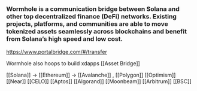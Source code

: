 ### Wormhole is a communication bridge between Solana and other top decentralized finance (DeFi) networks. Existing projects, platforms, and communities are able to move tokenized assets seamlessly across blockchains and benefit from Solana’s high speed and low cost.

https://www.portalbridge.com/#/transfer

Wormhole also hoops to build xdapps [[Asset Bridge]]

[[Solana]] -> [[Ethereum]]
	-> [[Avalanche]] , [[Polygon]] [[Optimism]] [[Near]]
	[[CELO]] [[Aptos]] [[Algorand]] [[Moonbeam]] [[Arbitrum]] [[BSC]]
	
	
